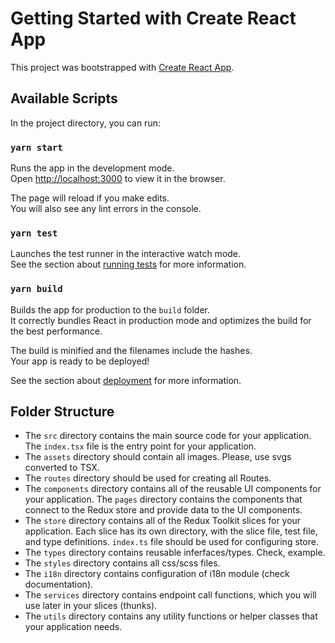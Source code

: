 # Getting Started with Create React App

This project was bootstrapped with [Create React App](https://github.com/facebook/create-react-app).

## Available Scripts

In the project directory, you can run:

### `yarn start`

Runs the app in the development mode.\
Open [http://localhost:3000](http://localhost:3000) to view it in the browser.

The page will reload if you make edits.\
You will also see any lint errors in the console.

### `yarn test`

Launches the test runner in the interactive watch mode.\
See the section about [running tests](https://facebook.github.io/create-react-app/docs/running-tests) for more information.

### `yarn build`

Builds the app for production to the `build` folder.\
It correctly bundles React in production mode and optimizes the build for the best performance.

The build is minified and the filenames include the hashes.\
Your app is ready to be deployed!

See the section about [deployment](https://facebook.github.io/create-react-app/docs/deployment) for more information.


## Folder Structure

 * The `src` directory contains the main source code for your application. The `index.tsx` file is the entry point for your application.
* The `assets` directory should contain all images. Please, use svgs converted to TSX.
* The `routes` directory should be used for creating all Routes.
* The `components` directory contains all of the reusable UI components for your application. The `pages` directory contains the components that connect to the Redux store and provide data to the UI components.
* The `store` directory contains all of the Redux Toolkit slices for your application. Each slice has its own directory, with the slice file, test file, and type definitions. `index.ts` file should be used for configuring store.
* The `types` directory contains reusable inferfaces/types. Check, example.
* The `styles` directory contains all css/scss files.
* The `i18n` directory contains configuration of i18n module (check documentation).
* The `services` directory contains endpoint call functions, which you will use later in your slices (thunks).
* The `utils` directory contains any utility functions or helper classes that your application needs.



